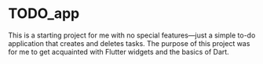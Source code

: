 # TODO_app

This is a starting project for me with no special features—just a simple to-do application that creates and deletes tasks. The purpose of this project was for me to get acquainted with Flutter widgets and the basics of Dart.

